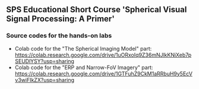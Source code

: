 ## SPS Educational Short Course 'Spherical Visual Signal Processing: A Primer' 
### Source codes for the hands-on labs
- Colab code for the "The Spherical Imaging Model" part: https://colab.research.google.com/drive/1uORxoIq9Z36mNJlkKNiXeb7pSEUDlYSY?usp=sharing
- Colab code for the "ERP and Narrow-FoV Imagery" part: https://colab.research.google.com/drive/1GTFuhZ9CkM1aRRbuH9y5EcVv3wiFIkZX?usp=sharing
